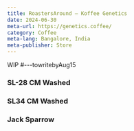 ```yaml
---
title: RoastersAround — Koffee Genetics
date: 2024-06-30
meta-url: https://genetics.coffee/
category: Coffee
meta-lang: Bangalore, India
meta-publisher: Store
---
```

WIP #---towritebyAug15
### SL-28 CM Washed
### SL34 CM Washed
### Jack Sparrow

